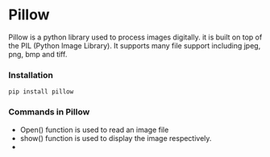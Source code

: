 # Pillow
Pillow is a python library used to process images digitally. it is built on top of the PIL (Python Image Library). It supports many file support including jpeg, png, bmp and tiff.

### Installation 
`pip install pillow`

### Commands in Pillow
- Open() function is used to read an image file
- show() function is used to display the image respectively.
- 